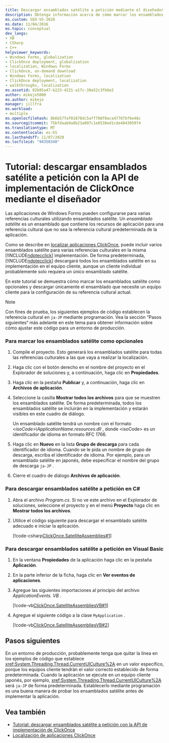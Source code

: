 ```yaml
---
title: Descargar ensamblados satélite a petición mediante el diseñador ClickOnce
description: Obtenga información acerca de cómo marcar los ensamblados satélite como opcionales mediante el uso del diseñador y descargar únicamente el ensamblado que necesita un equipo cliente para la configuración de la referencia cultural actual.
ms.custom: SEO-VS-2020
ms.date: 11/04/2016
ms.topic: conceptual
dev_langs:
- VB
- CSharp
- C++
helpviewer_keywords:
- Windows Forms, globalization
- ClickOnce deployment, globalization
- localization, Windows Forms
- ClickOnce, on-demand download
- Windows Forms, localization
- ClickOnce deployment, localization
- walkthroughs, localization
ms.assetid: 82b85a47-b223-4221-a17c-38a52c3fb6e2
author: mikejo5000
ms.author: mikejo
manager: jillfra
ms.workload:
- multiple
ms.openlocfilehash: 8b6b57faf01878dc5aff708f0aca47707bf6e48c
ms.sourcegitcommit: 75bfdaab9a8b23a097c1e8538ed1cde404305974
ms.translationtype: MT
ms.contentlocale: es-ES
ms.lasthandoff: 11/07/2020
ms.locfileid: "94350340"
---
```

# <a name="walkthrough-download-satellite-assemblies-on-demand-with-the-clickonce-deployment-api-using-the-designer"></a>Tutorial: descargar ensamblados satélite a petición con la API de implementación de ClickOnce mediante el diseñador
Las aplicaciones de Windows Forms pueden configurarse para varias referencias culturales utilizando ensamblados satélite. Un *ensamblado satélite* es un ensamblado que contiene los recursos de aplicación para una referencia cultural que no sea la referencia cultural predeterminada de la aplicación.

 Como se describe en [localizar aplicaciones ClickOnce](../deployment/localizing-clickonce-applications.md), puede incluir varios ensamblados satélite para varias referencias culturales en la misma [!INCLUDE[ndptecclick](../deployment/includes/ndptecclick_md.md)] implementación. De forma predeterminada, [!INCLUDE[ndptecclick](../deployment/includes/ndptecclick_md.md)] descargará todos los ensamblados satélite en su implementación en el equipo cliente, aunque un cliente individual probablemente solo requiera un único ensamblado satélite.

 En este tutorial se demuestra cómo marcar los ensamblados satélite como opcionales y descargar únicamente el ensamblado que necesite un equipo cliente para la configuración de su referencia cultural actual.

> [!NOTE]
> Con fines de prueba, los siguientes ejemplos de código establecen la referencia cultural en `ja-JP` mediante programación. Vea la sección “Pasos siguientes“ más adelante en este tema para obtener información sobre cómo ajustar este código para un entorno de producción.

### <a name="to-mark-satellite-assemblies-as-optional"></a>Para marcar los ensamblados satélite como opcionales

1. Compile el proyecto. Esto generará los ensamblados satélite para todas las referencias culturales a las que vaya a realizar la localización.

2. Haga clic con el botón derecho en el nombre del proyecto en el Explorador de soluciones y, a continuación, haga clic en **Propiedades**.

3. Haga clic en la pestaña **Publicar** y, a continuación, haga clic en **Archivos de aplicación**.

4. Seleccione la casilla **Mostrar todos los archivos** para que se muestren los ensamblados satélite. De forma predeterminada, todos los ensamblados satélite se incluirán en la implementación y estarán visibles en este cuadro de diálogo.

     Un ensamblado satélite tendrá un nombre con el formato *\<isoCode>\ApplicationName.resources.dll* , donde \<isoCode> es un identificador de idioma en formato RFC 1766.

5. Haga clic en **Nuevo** en la lista **Grupo de descarga** para cada identificador de idioma. Cuando se le pida un nombre de grupo de descarga, escriba el identificador de idioma. Por ejemplo, para un ensamblado satélite en japonés, debe especificar el nombre del grupo de descarga `ja-JP` .

6. Cierre el cuadro de diálogo **Archivos de aplicación**.

### <a name="to-download-satellite-assemblies-on-demand-in-c"></a>Para descargar ensamblados satélite a petición en C\#

1. Abra el archivo *Program.cs*. Si no ve este archivo en el Explorador de soluciones, seleccione el proyecto y en el menú **Proyecto** haga clic en **Mostrar todos los archivos**.

2. Utilice el código siguiente para descargar el ensamblado satélite adecuado e iniciar la aplicación.

     [!code-csharp[ClickOnce.SatelliteAssemblies#1](../deployment/codesnippet/CSharp/walkthrough-downloading-satellite-assemblies-on-demand-with-the-clickonce-deployment-api-using-the-designer_1.cs)]

### <a name="to-download-satellite-assemblies-on-demand-in-visual-basic"></a>Para descargar ensamblados satélite a petición en Visual Basic

1. En la ventana **Propiedades** de la aplicación haga clic en la pestaña **Aplicación**.

2. En la parte inferior de la ficha, haga clic en **Ver eventos de aplicaciones**.

3. Agregue las siguientes importaciones al principio del archivo *ApplicationEvents. VB* .

     [!code-vb[ClickOnce.SatelliteAssembliesVB#1](../deployment/codesnippet/VisualBasic/walkthrough-downloading-satellite-assemblies-on-demand-with-the-clickonce-deployment-api-using-the-designer_2.vb)]

4. Agregue el siguiente código a la clase `MyApplication` .

     [!code-vb[ClickOnce.SatelliteAssembliesVB#2](../deployment/codesnippet/VisualBasic/walkthrough-downloading-satellite-assemblies-on-demand-with-the-clickonce-deployment-api-using-the-designer_3.vb)]

## <a name="next-steps"></a>Pasos siguientes
 En un entorno de producción, probablemente tenga que quitar la línea en los ejemplos de código que establece <xref:System.Threading.Thread.CurrentUICulture%2A> en un valor específico, porque los equipos cliente tendrán el valor correcto establecido de forma predeterminada. Cuando la aplicación se ejecute en un equipo cliente japonés, por ejemplo, <xref:System.Threading.Thread.CurrentUICulture%2A> será `ja-JP` de forma predeterminada. Establecerlo mediante programación es una buena manera de probar los ensamblados satélite antes de implementar la aplicación.

## <a name="see-also"></a>Vea también
- [Tutorial: descargar ensamblados satélite a petición con la API de implementación de ClickOnce](../deployment/walkthrough-downloading-satellite-assemblies-on-demand-with-the-clickonce-deployment-api.md)
- [Localización de aplicaciones ClickOnce](../deployment/localizing-clickonce-applications.md)
